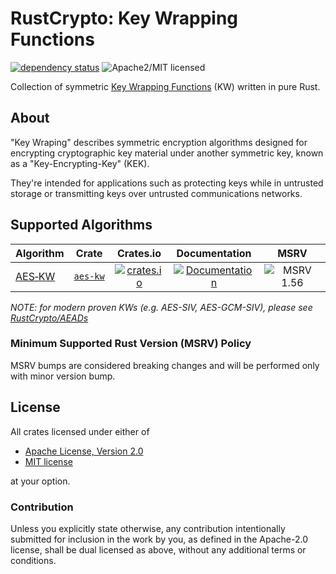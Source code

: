 # RustCrypto: Key Wrapping Functions

[![dependency status][deps-image]][deps-link] ![Apache2/MIT licensed][license-image]

Collection of symmetric [Key Wrapping Functions][KW] (KW) written in pure Rust.

## About

"Key Wraping" describes symmetric encryption algorithms designed for encrypting
cryptographic key material under another symmetric key, known as a
"Key-Encrypting-Key" (KEK).

They're intended for applications such as protecting keys while in untrusted
storage or transmitting keys over untrusted communications networks.

## Supported Algorithms

| Algorithm | Crate  | Crates.io     | Documentation | MSRV |
|-----------|--------|:-------------:|:-------------:|:----:|
| [AES‑KW]    | [`aes‑kw`] | [![crates.io](https://img.shields.io/crates/v/aes-kw.svg)](https://crates.io/crates/aes-kw) | [![Documentation](https://docs.rs/aes-kw/badge.svg)](https://docs.rs/aes-kw) | ![MSRV 1.56][msrv-1.56] |

*NOTE: for modern proven KWs (e.g. AES-SIV, AES-GCM-SIV), please see [RustCrypto/AEADs]*

### Minimum Supported Rust Version (MSRV) Policy

MSRV bumps are considered breaking changes and will be performed only with minor version bump.

## License

All crates licensed under either of

 * [Apache License, Version 2.0](http://www.apache.org/licenses/LICENSE-2.0)
 * [MIT license](http://opensource.org/licenses/MIT)

at your option.

### Contribution

Unless you explicitly state otherwise, any contribution intentionally submitted for inclusion in the work by you, as defined in the Apache-2.0 license, shall be dual licensed as above, without any additional terms or conditions.

[//]: # (badges)

[license-image]: https://img.shields.io/badge/license-Apache2.0/MIT-blue.svg
[deps-image]: https://deps.rs/repo/github/RustCrypto/key-wraps/status.svg
[deps-link]: https://deps.rs/repo/github/RustCrypto/key-wraps
[msrv-1.56]: https://img.shields.io/badge/rustc-1.56.0+-blue.svg

[//]: # (crates)

[`aes‑kw`]: ./aes-kw

[//]: # (algorithms)

[KW]: https://en.wikipedia.org/wiki/Key_Wrap
[AES‑KW]: https://datatracker.ietf.org/doc/html/rfc3394
[RustCrypto/AEADs]: https://github.com/RustCrypto/AEADs
